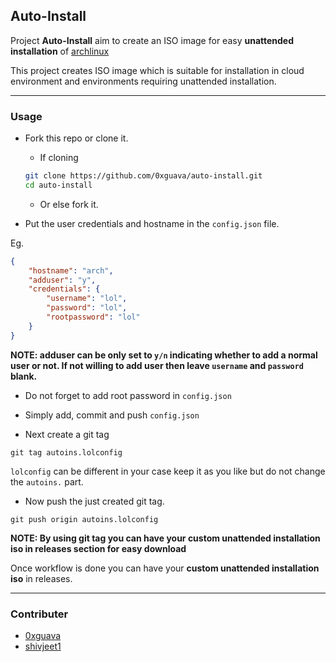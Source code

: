 ## Auto-Install
Project **Auto-Install** aim to create an ISO image for easy **unattended installation** of [archlinux](https://archlinux.org)

This project creates ISO image which is suitable for installation in cloud environment and environments requiring unattended installation.

---

### Usage
- Fork this repo or clone it.
    - If cloning
    ```bash
    git clone https://github.com/0xguava/auto-install.git
    cd auto-install
    ```
    - Or else fork it.

- Put the user credentials and hostname in the `config.json` file.

Eg.
```json
{
    "hostname": "arch",
    "adduser": "y",
    "credentials": {
        "username": "lol",
        "password": "lol",
        "rootpassword": "lol"
    }
}
```
**NOTE: adduser can be only set to `y/n` indicating whether to add a normal user or not. If not willing to add user then leave `username` and `password` blank.**

- Do not forget to add root password in `config.json`

- Simply add, commit and push `config.json`

- Next create a git tag

`git tag autoins.lolconfig`

`lolconfig` can be different in your case keep it as you like but do not change the `autoins.` part.

- Now push the just created git tag.

`git push origin autoins.lolconfig`

**NOTE: By using git tag you can have your custom unattended installation iso in releases section for easy download**

Once workflow is done you can have your **custom unattended installation iso** in releases.

---

### Contributer
- [0xguava](https://0xgauva.github.io/)
- [shivjeet1](https://shivjeet1.github.io)


